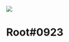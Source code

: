 <img src="https://cdn.discordapp.com/attachments/1002905185032609815/1032752057700061224/Root.png">

# Root#0923
